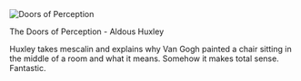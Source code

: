 <img src="../../public/images/book_covers/doors.jpg" id="cover" alt="Doors of Perception"/>
<p id="title">The Doors of Perception - Aldous Huxley</p>

Huxley takes mescalin and explains why Van Gogh painted a chair sitting in the middle of a room and what it means. Somehow it makes total sense. Fantastic.
